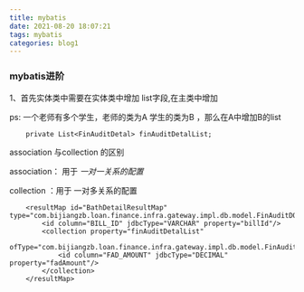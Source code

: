 ```yaml
---
title: mybatis
date: 2021-08-20 18:07:21
tags: mybatis
categories: blog1
---
```


### mybatis进阶

1、首先实体类中需要在实体类中增加 list字段,在主类中增加

ps: 一个老师有多个学生，老师的类为A 学生的类为B ，那么在A中增加B的list

```
    private List<FinAuditDetal> finAuditDetalList;
```

association 与collection 的区别

association： 用于 *一对一关系的配置*

collection ：用于 一对多关系的配置

```
    <resultMap id="BathDetailResultMap" type="com.bijiangzb.loan.finance.infra.gateway.impl.db.model.FinAuditDO">
        <id column="BILL_ID" jdbcType="VARCHAR" property="billId"/>
        <collection property="finAuditDetalList"
                    ofType="com.bijiangzb.loan.finance.infra.gateway.impl.db.model.FinAuditDetalDO">
            <id column="FAD_AMOUNT" jdbcType="DECIMAL" property="fadAmount"/>
        </collection>
    </resultMap>
```

